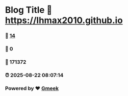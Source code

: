 # Blog Title :link: https://lhmax2010.github.io 
### :page_facing_up: [14](https://lhmax2010.github.io/tag.html) 
### :speech_balloon: 0 
### :hibiscus: 171372 
### :alarm_clock: 2025-08-22 08:07:14 
### Powered by :heart: [Gmeek](https://github.com/Meekdai/Gmeek)
